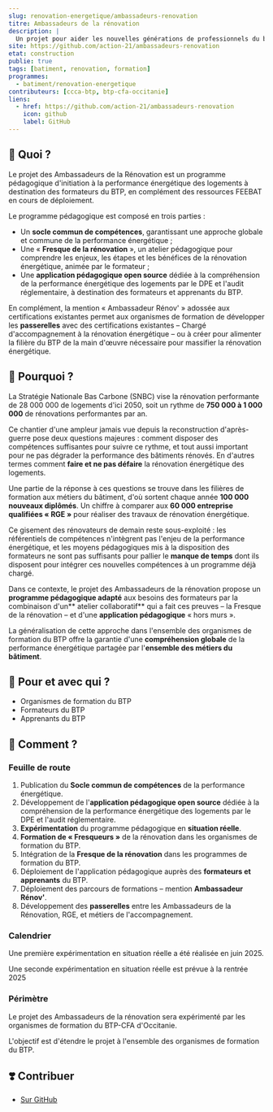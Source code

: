 ```yaml
---
slug: renovation-energetique/ambassadeurs-renovation
titre: Ambassadeurs de la rénovation
description: |
  Un projet pour aider les nouvelles générations de professionnels du bâtiment à relever le défi de la rénovation énergétique des logements
site: https://github.com/action-21/ambassadeurs-renovation
etat: construction
publie: true
tags: [batiment, renovation, formation]
programmes:
  - batiment/renovation-energetique
contributeurs: [ccca-btp, btp-cfa-occitanie]
liens:
  - href: https://github.com/action-21/ambassadeurs-renovation
    icon: github
    label: GitHub
---
```


## 🎯 Quoi ?

Le projet des Ambassadeurs de la Rénovation est un programme pédagogique d'initiation à la performance énergétique des logements à destination des formateurs du BTP, en complément des ressources FEEBAT en cours de déploiement.

Le programme pédagogique est composé en trois parties :

- Un **socle commun de compétences**, garantissant une approche globale et commune de la performance énergétique ;
- Une « **Fresque de la rénovation** », un atelier pédagogique pour comprendre les enjeux, les étapes et les bénéfices de la rénovation énergétique, animée par le formateur ;
- Une **application pédagogique open source** dédiée à la compréhension de la performance énergétique des logements par le DPE et l'audit réglementaire, à destination des formateurs et apprenants du BTP.

En complément, la mention « Ambassadeur Rénov' » adossée aux certifications existantes permet aux organismes de formation de développer les **passerelles** avec des certifications existantes – Chargé d'accompagnement à la rénovation énergétique – ou à créer pour alimenter la filière du BTP de la main d'œuvre nécessaire pour massifier la rénovation énergétique.

## 💬 Pourquoi ?

La Stratégie Nationale Bas Carbone (SNBC) vise la rénovation performante de 28 000 000 de logements d'ici 2050, soit un rythme de **750 000 à 1 000 000** de rénovations performantes par an.

Ce chantier d'une ampleur jamais vue depuis la reconstruction d'après-guerre pose deux questions majeures : comment disposer des compétences suffisantes pour suivre ce rythme, et tout aussi important pour ne pas dégrader la performance des bâtiments rénovés.
En d'autres termes comment **faire et ne pas défaire** la rénovation énergétique des logements.

Une partie de la réponse à ces questions se trouve dans les filières de formation aux métiers du bâtiment, d'où sortent chaque année **100 000 nouveaux diplômés**. Un chiffre à comparer aux **60 000 entreprise qualifiées « RGE »** pour réaliser des travaux de rénovation énergétique.

Ce gisement des rénovateurs de demain reste sous-exploité : les référentiels de compétences n'intègrent pas l'enjeu de la performance énergétique, et les moyens pédagogiques mis à la disposition des formateurs ne sont pas suffisants pour pallier le **manque de temps** dont ils disposent pour intégrer ces nouvelles compétences à un programme déjà chargé.

Dans ce contexte, le projet des Ambassadeurs de la rénovation propose un **programme pédagogique adapté** aux besoins des formateurs par la combinaison d'un** atelier collaboratif** qui a fait ces preuves – la Fresque de la rénovation – et d'une **application pédagogique** « hors murs ».

La généralisation de cette approche dans l'ensemble des organismes de formation du BTP offre la garantie d'une **compréhension globale** de la performance énergétique partagée par l'**ensemble des métiers du bâtiment**.

## 🤝 Pour et avec qui ?

- Organismes de formation du BTP
- Formateurs du BTP
- Apprenants du BTP

## 🚀 Comment ?

### Feuille de route

1. Publication du **Socle commun de compétences** de la performance énergétique.
2. Développement de l'**application pédagogique open source** dédiée à la compréhension de la performance énergétique des logements par le DPE et l'audit réglementaire.
3. **Expérimentation** du programme pédagogique en **situation réelle**.
4. **Formation de « Fresqueurs »** de la rénovation dans les organismes de formation du BTP.
5. Intégration de la **Fresque de la rénovation** dans les programmes de formation du BTP.
6. Déploiement de l'application pédagogique auprès des **formateurs et apprenants** du BTP.
7. Déploiement des parcours de formations – mention **Ambassadeur Rénov'**.
8. Développement des **passerelles** entre les Ambassadeurs de la Rénovation, RGE, et métiers de l'accompagnement.

### Calendrier

Une première expérimentation en situation réelle a été réalisée en juin 2025.

Une seconde expérimentation en situation réelle est prévue à la rentrée 2025

### Périmètre

Le projet des Ambassadeurs de la rénovation sera expérimenté par les organismes de formation du BTP-CFA d'Occitanie.

L'objectif est d'étendre le projet à l'ensemble des organismes de formation du BTP.

## ❣️ Contribuer

- [Sur GitHub](https://github.com/actoin-21/ambassadeurs-renovation)
